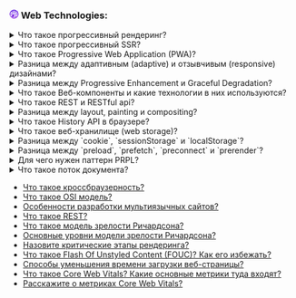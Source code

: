 <h3>
  <img src="../assets/WWW.png" width="16" height="16" />
  <span>Web Technologies:</span>
</h3>

<details>
<summary><a href="https://youtu.be/IooJ3P2VUYs?t=26"></a>Что такое прогрессивный рендеринг?</summary>
    <br/>
  - это обобщенное название технологий, которые используются для ускорения отрисовки веб страниц. как можно раньше показать пользователю контент. 
</details>

<details>
<summary><a href="https://youtu.be/trriSYNrHw4?t=25"></a>Что такое прогрессивный SSR?</summary>
    <br/>
  - разбивает приложение на важные и не особо важные части приложения и когда клиент запрашивает страницу, то возвращается важное и потом загружаются отдельно бандлы с не важным.
</details>

<details>
<summary><a href="https://youtu.be/XtQPrt8G0n8?t=76"></a>Что такое Progressive Web Application (PWA)?</summary>
    <br/>
    - это веб сайты, которые ведут себя подобно нативным приложениям. устанавливаются на устройство и могут работать онлайн за счет serviceWorker
</details>

<details>
<summary><a href="https://youtu.be/1eIRTdgzHtw?t=233"></a>Разница между адаптивным (adaptive) и отзывчивым (responsive) дизайнами?</summary>
    <br/>
 
</details>

<details>
<summary><a href="https://youtu.be/rlWgI7AvV18?t=286"></a>Разница между Progressive Enhancement и Graceful Degradation?</summary>
    <br/>
  - разработка веб кроссплатформенных веб интерфейсов.     <br/>
  - Progressive Enhancement прогрессия от мобильного к десктопу <br/>
  - Graceful Degradation от десктопа деградация к мобильной версии
</details>

<details>
<summary><a href="https://youtu.be/G4iYlbilozM?t=704"></a>Что такое Веб-компоненты и какие технологии в них используются?</summary>
    <br/>
  - это технология, которая позволяет создавать и использовать кастомные, многократно используемые компоненты в веб приложениях
</details>

<details>
<summary><a href="https://youtu.be/__neFkxAO9s?t=334"></a>Что такое REST и RESTful api?</summary>
    <br/>
  - REST это архитектура для построение веб сервисов. которые включают в себя: разделение клиент-серве, стейтлесс сервер (нельзя хранить инфо о клиентах, получать с запросом), кэшеривание ответов, универсальный интерфейс между компонентами системы, удобная модель ответов (json, xml, html)     <br/>
  - RESTful это прилагательное которое можно применить к веб сервису, который построен на основе REST архитектуры
</details>

<details>
<summary><a href="https://youtu.be/yvOXvZ8aEFo?t=209"></a>Разница между layout, painting и compositing?</summary>
    <br/>
  - все эти этапы относятся к этапам отрисовки веб страницы    <br/>
  - layout расчет необходимого для отрисовки места на основе css <br/>
  - painting рисование пикселей для отображения элементов <br/>
  - compositing - отрисовка слоев в правильном порядке и наложении.
</details>

<details>
<summary><a href="https://youtu.be/XtQPrt8G0n8?t=352"></a>Что такое History API в браузере?</summary>
    <br/>
  - APi для управления историей браузера в рамках текущей сессии (назад, вперед, заменять URL). window.history
</details>

<details>
<summary><a href="https://youtu.be/XtQPrt8G0n8?t=406"></a>Что такое веб-хранилище (web storage)?</summary>
    <br/>
  - интерфейс для локального хранения данных в формате key:value в двух основых форматах localStorage and sessionStorage. это более удобно чем cookie
</details>

<details>
<summary><a href="https://youtu.be/nvktMVFM0_M?t=604"></a>Разница между `cookie`, `sessionStorage` и `localStorage`?</summary>
    <br/>
  - sessionStorage локальное хранилище данных, хранится до тех пор пока не закроется вкладка с приложением в бразуре.    <br/>
  - localStorage локальное хранилище данных, хранится неограниченное колличество времени.
  - cookie локальное хранилище данных, может устанавливаться сервером, время хранения устанавливается вручную, более безопасно хранить ссессию.
</details>


<details>
<summary><a href="https://youtu.be/DQ0BLu6rZYc?t=410"></a>Разница между `preload`, `prefetch`, `preconnect` и `prerender`?</summary>
    <br/>
  - это для тега атрибута rel <link rel src="style.css/js/image" /> говорит как именно загружать этот файл быстро/кэшировать итд.
</details>

<details>
<summary><a href="https://youtu.be/DQ0BLu6rZYc?t=519"></a>Для чего нужен паттерн PRPL?</summary>
    <br/>
  - паттерн для оптимизации загрузки spa and pwa в основе которого лежит: Push, Render, Pre-cache, Lazy-load   <br/>
  - Push 
</details>

<details>
<summary><a href="https://youtu.be/trriSYNrHw4?t=102"></a>Что такое поток документа?</summary>
    <br/>
  - принцип организации элементов на странице при отсутсвии стилей (зашитое поведение/отображение элементов в html), например div ведет себя как блок и span как строка. 
</details>


- [Что такое кроссбраузерность?](https://youtu.be/kx3dR6ztICU?t=90)
- [Что такое OSI модель?](https://youtu.be/-mWa7erZu64?t=461)
- [Особенности разработки мультиязычных сайтов?](https://youtu.be/yvOXvZ8aEFo?t=82)
- [Что такое REST?](https://youtu.be/ovV8GhIkzBE?t=352)
- [Что такое модель зрелости Ричардсона?](https://youtu.be/-mWa7erZu64?t=30)
- [Основные уровни модели зрелости Ричардсона?](https://youtu.be/-mWa7erZu64?t=73)
- [Назовите критические этапы рендеринга?](https://youtu.be/3NGkctg4lsE?t=31)
- [Что такое Flash Of Unstyled Content (FOUC)? Как его избежать?](https://youtu.be/yvOXvZ8aEFo?t=164)
- [Способы уменьшения времени загрузки веб-страницы?]()
- [Что такое Core Web Vitals? Какие основные метрики туда входят?](https://youtu.be/DQ0BLu6rZYc?t=214)
- [Расскажите о метриках Core Web Vitals?](https://youtu.be/DQ0BLu6rZYc?t=314)

